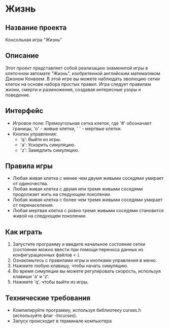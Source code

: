 # Жизнь

## Название проекта
Консольная игра "Жизнь"

## Описание
Этот проект представляет собой реализацию знаменитой игры в клеточном автомате "Жизнь", изобретенной английским математиком Джоном Конвеем. В этой игре вы можете наблюдать эволюцию сетки клеток на основе набора простых правил. Игра следует правилам жизни, смерти и размножения, создавая интересные узоры и поведение.

## Интерфейс
- Игровое поле: Прямоугольная сетка клеток, где '#' обозначает границы, 'o' - живые клетки, ' ' - мертвые клетки.
- Кнопки управления:
  - 'q': Выйти из игры.
  - 'a': Ускорить симуляцию.
  - 'z': Замедлить симуляцию.

## Правила игры
- Любая живая клетка с менее чем двумя живыми соседями умирает от одиночества.
- Любая живая клетка с двумя или тремя живыми соседями продолжает жить на следующем поколении.
- Любая живая клетка с более чем тремя живыми соседями умирает от перенаселения.
- Любая мертвая клетка с ровно тремя живыми соседями становится живой на следующем поколении.

## Как играть
1. Запустите программу и введите начальное состояние сетки (состояние можно ввести при помощи переноса данных из конфигурационных файлов < ).
2. Ознакомьтесь с правилами игры и кнопками управления в меню.
3. Нажмите любую клавишу, чтобы начать симуляцию.
4. Во время симуляции вы можете регулировать скорость, используя клавиши 'a' и 'z'.
5. Нажмите 'q', чтобы выйти из игры.

## Технические требования
- Компилируйте программу, используя библиотеку curses.h (используйте флаг -lncurses).
- Запуск происходит в терминале компьютера
